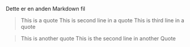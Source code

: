 Dette er en anden Markdown fil

> This is a quote
> This is second line in a quote
> This is third line in a quote

> This is another quote
> This is the second line in another Quote